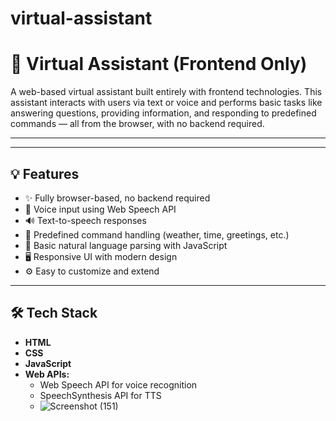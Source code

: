 # virtual-assistant
# 🧠 Virtual Assistant (Frontend Only)

A web-based virtual assistant built entirely with frontend technologies. This assistant interacts with users via text or voice and performs basic tasks like answering questions, providing information, and responding to predefined commands — all from the browser, with no backend required.

---
---

## 💡 Features

- ✨ Fully browser-based, no backend required  
- 🎤 Voice input using Web Speech API  
- 🔊 Text-to-speech responses  
- 💬 Predefined command handling (weather, time, greetings, etc.)  
- 🧠 Basic natural language parsing with JavaScript  
- 🖥️ Responsive UI with modern design  
- ⚙️ Easy to customize and extend

---

## 🛠 Tech Stack

- **HTML**  
- **CSS** 
- **JavaScript**  
- **Web APIs:**  
  - Web Speech API for voice recognition  
  - SpeechSynthesis API for TTS
  - ![Screenshot (151)](https://github.com/user-attachments/assets/48e89e55-7c45-4c73-b6d8-3864f13b8913)


